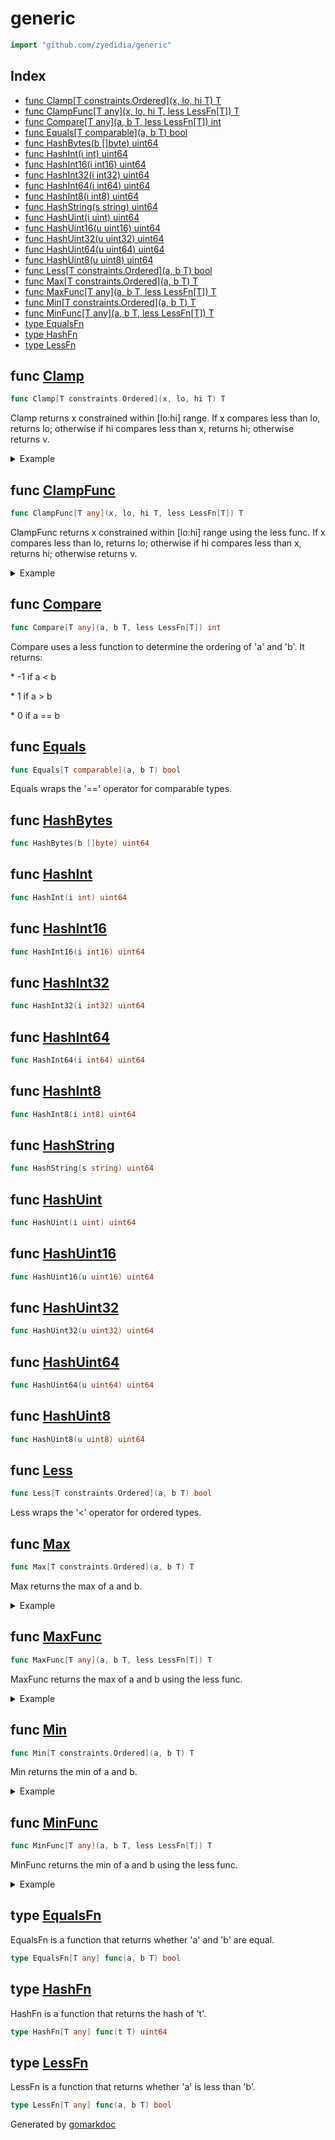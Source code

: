 <!-- Code generated by gomarkdoc. DO NOT EDIT -->

# generic

```go
import "github.com/zyedidia/generic"
```

## Index

- [func Clamp[T constraints.Ordered](x, lo, hi T) T](<#func-clamp>)
- [func ClampFunc[T any](x, lo, hi T, less LessFn[T]) T](<#func-clampfunc>)
- [func Compare[T any](a, b T, less LessFn[T]) int](<#func-compare>)
- [func Equals[T comparable](a, b T) bool](<#func-equals>)
- [func HashBytes(b []byte) uint64](<#func-hashbytes>)
- [func HashInt(i int) uint64](<#func-hashint>)
- [func HashInt16(i int16) uint64](<#func-hashint16>)
- [func HashInt32(i int32) uint64](<#func-hashint32>)
- [func HashInt64(i int64) uint64](<#func-hashint64>)
- [func HashInt8(i int8) uint64](<#func-hashint8>)
- [func HashString(s string) uint64](<#func-hashstring>)
- [func HashUint(i uint) uint64](<#func-hashuint>)
- [func HashUint16(u uint16) uint64](<#func-hashuint16>)
- [func HashUint32(u uint32) uint64](<#func-hashuint32>)
- [func HashUint64(u uint64) uint64](<#func-hashuint64>)
- [func HashUint8(u uint8) uint64](<#func-hashuint8>)
- [func Less[T constraints.Ordered](a, b T) bool](<#func-less>)
- [func Max[T constraints.Ordered](a, b T) T](<#func-max>)
- [func MaxFunc[T any](a, b T, less LessFn[T]) T](<#func-maxfunc>)
- [func Min[T constraints.Ordered](a, b T) T](<#func-min>)
- [func MinFunc[T any](a, b T, less LessFn[T]) T](<#func-minfunc>)
- [type EqualsFn](<#type-equalsfn>)
- [type HashFn](<#type-hashfn>)
- [type LessFn](<#type-lessfn>)


## func [Clamp](<https://github.com/zyedidia/generic/blob/master/generic.go#L62>)

```go
func Clamp[T constraints.Ordered](x, lo, hi T) T
```

Clamp returns x constrained within \[lo:hi\] range. If x compares less than lo, returns lo; otherwise if hi compares less than x, returns hi; otherwise returns v.

<details><summary>Example</summary>
<p>

```go
package main

import (
	"fmt"
	"time"

	"github.com/zyedidia/generic"
)

func main() {
	fmt.Println(generic.Clamp(500, 400, 600))
	fmt.Println(generic.Clamp(200, 400, 600))
	fmt.Println(generic.Clamp(800, 400, 600))

	fmt.Println(generic.Clamp(5*time.Second, 4*time.Second, 6*time.Second).Milliseconds())
	fmt.Println(generic.Clamp(2*time.Second, 4*time.Second, 6*time.Second).Milliseconds())
	fmt.Println(generic.Clamp(8*time.Second, 4*time.Second, 6*time.Second).Milliseconds())

	fmt.Println(generic.Clamp(1.5, 1.4, 1.8))
	fmt.Println(generic.Clamp(1.5, 1.8, 1.8))
	fmt.Println(generic.Clamp(1.5, 2.1, 1.9))

}
```

#### Output

```
500
400
600
5000
4000
6000
1.5
1.8
2.1
```

</p>
</details>

## func [ClampFunc](<https://github.com/zyedidia/generic/blob/master/generic.go#L84>)

```go
func ClampFunc[T any](x, lo, hi T, less LessFn[T]) T
```

ClampFunc returns x constrained within \[lo:hi\] range using the less func. If x compares less than lo, returns lo; otherwise if hi compares less than x, returns hi; otherwise returns v.

<details><summary>Example</summary>
<p>

```go
package main

import (
	"fmt"
	"math"

	"github.com/zyedidia/generic"
)

func lessMagnitude(a, b float64) bool {
	return math.Abs(a) < math.Abs(b)
}

func main() {
	fmt.Println(generic.ClampFunc(1.5, 1.4, 1.8, lessMagnitude))
	fmt.Println(generic.ClampFunc(1.5, 1.8, 1.8, lessMagnitude))
	fmt.Println(generic.ClampFunc(1.5, 2.1, 1.9, lessMagnitude))
	fmt.Println(generic.ClampFunc(-1.5, -1.4, -1.8, lessMagnitude))
	fmt.Println(generic.ClampFunc(-1.5, -1.8, -1.8, lessMagnitude))
	fmt.Println(generic.ClampFunc(-1.5, -2.1, -1.9, lessMagnitude))
	fmt.Println(generic.ClampFunc(1.5, -1.5, -1.5, lessMagnitude))

}
```

#### Output

```
1.5
1.8
2.1
-1.5
-1.8
-2.1
1.5
```

</p>
</details>

## func [Compare](<https://github.com/zyedidia/generic/blob/master/generic.go#L35>)

```go
func Compare[T any](a, b T, less LessFn[T]) int
```

Compare uses a less function to determine the ordering of 'a' and 'b'. It returns:

\* \-1 if a \< b

\* 1 if a \> b

\* 0 if a == b

## func [Equals](<https://github.com/zyedidia/generic/blob/master/generic.go#L19>)

```go
func Equals[T comparable](a, b T) bool
```

Equals wraps the '==' operator for comparable types.

## func [HashBytes](<https://github.com/zyedidia/generic/blob/master/generic.go#L121>)

```go
func HashBytes(b []byte) uint64
```

## func [HashInt](<https://github.com/zyedidia/generic/blob/master/generic.go#L112>)

```go
func HashInt(i int) uint64
```

## func [HashInt16](<https://github.com/zyedidia/generic/blob/master/generic.go#L106>)

```go
func HashInt16(i int16) uint64
```

## func [HashInt32](<https://github.com/zyedidia/generic/blob/master/generic.go#L103>)

```go
func HashInt32(i int32) uint64
```

## func [HashInt64](<https://github.com/zyedidia/generic/blob/master/generic.go#L100>)

```go
func HashInt64(i int64) uint64
```

## func [HashInt8](<https://github.com/zyedidia/generic/blob/master/generic.go#L109>)

```go
func HashInt8(i int8) uint64
```

## func [HashString](<https://github.com/zyedidia/generic/blob/master/generic.go#L118>)

```go
func HashString(s string) uint64
```

## func [HashUint](<https://github.com/zyedidia/generic/blob/master/generic.go#L115>)

```go
func HashUint(i uint) uint64
```

## func [HashUint16](<https://github.com/zyedidia/generic/blob/master/generic.go#L94>)

```go
func HashUint16(u uint16) uint64
```

## func [HashUint32](<https://github.com/zyedidia/generic/blob/master/generic.go#L91>)

```go
func HashUint32(u uint32) uint64
```

## func [HashUint64](<https://github.com/zyedidia/generic/blob/master/generic.go#L88>)

```go
func HashUint64(u uint64) uint64
```

## func [HashUint8](<https://github.com/zyedidia/generic/blob/master/generic.go#L97>)

```go
func HashUint8(u uint8) uint64
```

## func [Less](<https://github.com/zyedidia/generic/blob/master/generic.go#L24>)

```go
func Less[T constraints.Ordered](a, b T) bool
```

Less wraps the '\<' operator for ordered types.

## func [Max](<https://github.com/zyedidia/generic/blob/master/generic.go#L45>)

```go
func Max[T constraints.Ordered](a, b T) T
```

Max returns the max of a and b.

<details><summary>Example</summary>
<p>

```go
package main

import (
	"fmt"
	"time"

	"github.com/zyedidia/generic"
)

func main() {
	fmt.Println(generic.Max(7, 3))
	fmt.Println(generic.Max(2*time.Second, 3*time.Second).Milliseconds())
}
```

#### Output

```
7
3000
```

</p>
</details>

## func [MaxFunc](<https://github.com/zyedidia/generic/blob/master/generic.go#L67>)

```go
func MaxFunc[T any](a, b T, less LessFn[T]) T
```

MaxFunc returns the max of a and b using the less func.

<details><summary>Example</summary>
<p>

```go
package main

import (
	"fmt"
	"math"

	"github.com/zyedidia/generic"
)

func lessMagnitude(a, b float64) bool {
	return math.Abs(a) < math.Abs(b)
}

func main() {
	fmt.Println(generic.MaxFunc(2.5, -3.1, lessMagnitude))
}
```

#### Output

```
-3.1
```

</p>
</details>

## func [Min](<https://github.com/zyedidia/generic/blob/master/generic.go#L53>)

```go
func Min[T constraints.Ordered](a, b T) T
```

Min returns the min of a and b.

<details><summary>Example</summary>
<p>

```go
package main

import (
	"fmt"
	"time"

	"github.com/zyedidia/generic"
)

func main() {
	fmt.Println(generic.Min(7, 3))
	fmt.Println(generic.Min(2*time.Second, 3*time.Second).Milliseconds())
}
```

#### Output

```
3
2000
```

</p>
</details>

## func [MinFunc](<https://github.com/zyedidia/generic/blob/master/generic.go#L75>)

```go
func MinFunc[T any](a, b T, less LessFn[T]) T
```

MinFunc returns the min of a and b using the less func.

<details><summary>Example</summary>
<p>

```go
package main

import (
	"fmt"
	"math"

	"github.com/zyedidia/generic"
)

func lessMagnitude(a, b float64) bool {
	return math.Abs(a) < math.Abs(b)
}

func main() {
	fmt.Println(generic.MinFunc(2.5, -3.1, lessMagnitude))
}
```

#### Output

```
2.5
```

</p>
</details>

## type [EqualsFn](<https://github.com/zyedidia/generic/blob/master/generic.go#L10>)

EqualsFn is a function that returns whether 'a' and 'b' are equal.

```go
type EqualsFn[T any] func(a, b T) bool
```

## type [HashFn](<https://github.com/zyedidia/generic/blob/master/generic.go#L16>)

HashFn is a function that returns the hash of 't'.

```go
type HashFn[T any] func(t T) uint64
```

## type [LessFn](<https://github.com/zyedidia/generic/blob/master/generic.go#L13>)

LessFn is a function that returns whether 'a' is less than 'b'.

```go
type LessFn[T any] func(a, b T) bool
```



Generated by [gomarkdoc](<https://github.com/princjef/gomarkdoc>)

